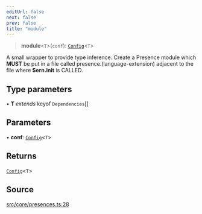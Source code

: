 ```yaml
---
editUrl: false
next: false
prev: false
title: "module"
---
```


> **module**\<`T`\>(`conf`): [`Config`](/api/namespaces/presence/type-aliases/config/)\<`T`\>

A small wrapper to provide type inference.
Create a Presence module which **MUST** be put in a file called presence.(language-extension)
adjacent to the file where **Sern.init** is CALLED.

## Type parameters

• **T** *extends* keyof `Dependencies`[]

## Parameters

• **conf**: [`Config`](/api/namespaces/presence/type-aliases/config/)\<`T`\>

## Returns

[`Config`](/api/namespaces/presence/type-aliases/config/)\<`T`\>

## Source

[src/core/presences.ts:28](https://github.com/sern-handler/handler/blob/91b3768e376cfe22ec37d8ab44f4e4a4dfe8a1e8/src/core/presences.ts#L28)
